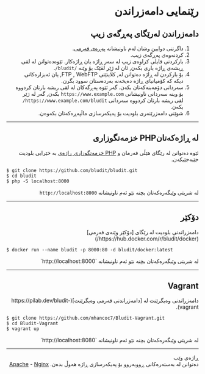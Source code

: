<div dir="rtl">
  
# رێنمایی دامەزراندن 
<!-- position: 3 -->

<h2 id="installation-from-zip-file">دامەزراندن لەرێگای پەڕگەی زیپ</h2>

1. داگرتنی دوایین وشان لەم ناونیشانە [پەڕەی فەرمی](https://www.bludit.com).
2. کردنەوەی پەڕگەی زیب.
3. بارکردنی فایلی کراوەی زیپ لە سەر ڕاژە یان ڕاژەکار. ئێوەدەتوانن لە لقی ڕیشەی ڕاژە باری بکەن, ئان لە ژێر لقێک بۆ وێنە `/bludit/`.
4. بۆ بارکردن لە ڕاژە دەتوانن لە, کلاینێتی FTP , WebFTP, یان ئەبزارەکانی دیکە کە کۆمپانیای ڕاژە دەیخەنە بەردەستان سوود بگرن.
4. سەردانی دۆمەینەکەتان بکەن. گەر ئێوە پەڕگەکان لە لقی ریشە بارتان کردووە بۆ وینە سەردانی ناونیشانی `https://www.example.com` بکەن, گەر لە ژێر لقی ریشە بارتان کردووە سەردانی `https://www.example.com/bludit/` بکەن.
5. شوێنی دامەزرێنەری بلودیت بۆ پەیکەرسازی ماڵپەڕەکەتان بکەوەن.
</div>

---

<div dir="rtl">
<h2 id="php-built-in-web-server"> لە ڕاژەکەتانPHP خزمەتگوزاری</h2>

ئێوە دەتوانن لە رێگای هێڵی فەرمان و  [PHP خزمەتگوزاری ڕاژەی](https://www.php.net/manual/en/features.commandline.webserver.php) بە خێرایی بلودیت جێبەجێبکەن.
</div>

```
$ git clone https://github.com/bludit/bludit.git
$ cd bludit
$ php -S localhost:8000
```

<div dir="rtl">
  
لە شریتی وێبگەرەکەتان بچنە نێو ئەم ناونیشانە `http://localhost:8000`
</div>

---

<div dir="rtl">
  
<h2 id="docker">دۆکێر</h2>
دامەزراندنی بلودیت لە رێگای [دۆکێر وێنەی فەرمی](https://hub.docker.com/r/bludit/docker/)

</div>

```
$ docker run --name bludit -p 8000:80 -d bludit/docker:latest
```
<div dir="rtl">
لە شریتی وێبگەرەکەتان بچنە نێو ئەم ناونیشانە `http://localhost:8000`
</div>

---

<div dir="rtl">
<h2 id="vagrant">Vagrant</h2>
دامەزراندنی وەیگرێنت لە  [دامەزراندنی فەرمی وەیگرێنت](https://pilab.dev/bludit-vagrant).
  
</div>

```
$ git clone https://github.com/mhancoc7/Bludit-Vagrant.git
$ cd Bludit-Vagrant
$ vagrant up
```

<div dir="rtl">
لە شریتی وێبگەرەکەتان بچنە نێو ئەم ناونیشانە `http://localhost:8080`
</div>

---

<div dir="rtl">
<div class="note">
<div class="title">ڕاژەی وێب</div>
دەتوانن لە بەستەرەکانی ڕووبەروو بۆ پەیکەرسازی ڕاژە هەوڵ بدەن. <a href="https://docs.bludit.com/en/webservers/apache">Apache</a> - <a href="https://docs.bludit.com/en/webservers/nginx">Nginx</a>
</div>
</div>
